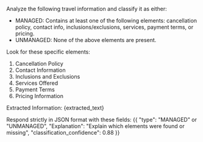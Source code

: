 Analyze the following travel information and classify it as either:
- MANAGED: Contains at least one of the following elements: cancellation policy, contact info, inclusions/exclusions, services, payment terms, or pricing.
- UNMANAGED: None of the above elements are present.

Look for these specific elements:
1. Cancellation Policy
2. Contact Information
3. Inclusions and Exclusions
4. Services Offered
5. Payment Terms
6. Pricing Information

Extracted Information:
{extracted_text}

Respond strictly in JSON format with these fields:
{{
  "type": "MANAGED" or "UNMANAGED",
  "Explanation": "Explain which elements were found or missing",
  "classification_confidence": 0.88
}}
